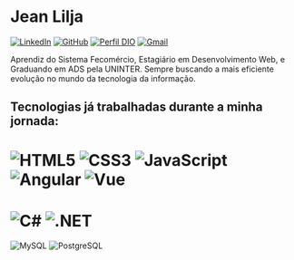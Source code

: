 
# Jean Lilja

[![LinkedIn](https://img.shields.io/badge/LinkedIn-0077B5?style=for-the-badge&logo=linkedin&logoColor=white)](https://www.linkedin.com/in/jean-lilja/)
[![GitHub](https://img.shields.io/badge/GitHub-100000?style=for-the-badge&logo=github&logoColor=white)](https://github.com/Lilja-J)
[![Perfil DIO](https://img.shields.io/badge/-Meu%20Perfil%20na%20DIO-30A3DC?style=for-the-badge)](https://web.dio.me/users/SEUUSERNAME/)
[![Gmail](https://img.shields.io/badge/Gmail-333333?style=for-the-badge&logo=gmail&logoColor=red)](mailto:jeanvitorlilja@gmail.com)

Aprendiz do Sistema Fecomércio, Estagiário em Desenvolvimento Web, e Graduando em ADS pela UNINTER.
Sempre buscando a mais eficiente evolução no mundo da tecnologia da informação.



## Tecnologias já trabalhadas durante a minha jornada:
![HTML5](https://img.shields.io/badge/HTML5-E34F26?style=flat-square&logo=html5&logoColor=white) ![CSS3](https://img.shields.io/badge/CSS3-1572B6?style=flat-square&logo=css3&logoColor=white) ![JavaScript](https://img.shields.io/badge/JavaScript-F7DF1E?style=flat-square&logo=javascript&logoColor=black) ![Angular](https://img.shields.io/badge/Angular-DD0031?style=flat-square&logo=angular&logoColor=white) ![Vue](https://img.shields.io/badge/vuejs-%2335495e.svg?style=flat-square&logo=vuedotjs&logoColor=%234FC08D)
=
![C#](https://img.shields.io/badge/C%23-239120?style=flat-square&logo=c-sharp&logoColor=white) ![.NET](https://img.shields.io/badge/.NET-5C2D91?style=flat-square&logo=.net&logoColor=white) 
=
![MySQL](https://img.shields.io/badge/MySQL-00000F?style=flat-square&logo=mysql&logoColor=white) ![PostgreSQL](https://img.shields.io/badge/PostgreSQL-000?style=flat-square&logo=postgresql)
